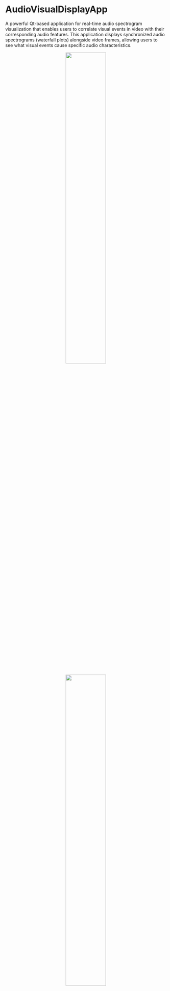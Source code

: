 # AudioVisualDisplayApp

A powerful Qt-based application for real-time audio spectrogram visualization that enables users to correlate visual events in video with their corresponding audio features. This application displays synchronized audio spectrograms (waterfall plots) alongside video frames, allowing users to see what visual events cause specific audio characteristics.

<div align="center">
  <img src="demoRecord.gif" width="50%"/>
</div>

<div align="center">
  <img src="demoDrone.gif" width="50%"/>
</div>


## Overview

The AudioVisualDisplayApp provides an interface for analyzing audio-visual relationships by displaying real-time spectrograms synchronized with video playback or live audio recording. This is particularly useful for:

- **Audio-visual synchronization analysis**: Understanding which visual events produce specific audio frequencies
- **Drone and environmental audio analysis**: Correlating visual motion with acoustic signatures
- **Educational demonstrations**: Teaching the relationship between visual events and their acoustic properties
- **Real-time audio monitoring**: Live visualization of audio spectrum from microphone input

## Key Features

### 🎥 Video File Processing
- Load and process MP4 video files
- Extract and analyze audio tracks from video
- Synchronized frame-by-frame video playback with audio spectrograms
- Choose to show or hide video frames for faster processing

### 🎤 Real-time Audio Recording
- Live microphone input with real-time spectrogram display
- Configurable audio device selection
- Real-time waterfall plot visualization

### 📊 Advanced Spectrogram Visualization
- **Waterfall Plot**: Time vs. Frequency visualization with configurable color mapping
- **Kaiser Window Filtering**: Adjustable beta parameter (0-20) for spectral analysis quality
- **Configurable Frequency Range**: Display up to 20 kHz (customizable based on Nyquist frequency)
- **Dynamic Color Scaling**: Automatic noise floor detection and dynamic range adjustment
- **Noise Floor Control**: Adjustable percentile-based color scaling

### ⚙️ Customizable STFT Parameters
- Window size: 1024 samples (fixed for optimal performance)
- Kaiser window beta parameter: 0.0 to 20.0
- Noise floor percentile: 0% to 99%
- Maximum frequency: 0.1 to 48 kHz (limited by Nyquist frequency)

### 🎨 User Interface
- **Left Control Panel**: Audio device selection, STFT parameters, and playback controls
- **Center Waterfall Display**: Real-time or file-based spectrogram visualization
- **Right Video Frame**: Synchronized video frame display (optional)
- **Progress Tracking**: Real-time progress bar and time display
- **Status Indicators**: Visual feedback for recording and processing states

## How It Works

### Audio-Visual Correlation

The application allows users to observe the direct relationship between visual events and audio features:

1. **Video Processing Mode**: 
   - Load an MP4 file containing both video and audio
   - The app processes each video frame's corresponding audio segment
   - Display the video frame alongside its audio spectrogram
   - Observe how visual events (e.g., drone movements, object impacts) correspond to specific frequency patterns

2. **Live Recording Mode**:
   - Capture audio from a microphone in real-time
   - Display the spectrogram as it's being recorded
   - Useful for monitoring live audio and understanding acoustic properties

## Installation

### Requirements

```bash
pip install -r requirements.txt
```

Key dependencies:
- PyQt5
- numpy
- sounddevice
- pyfftw
- scipy
- librosa
- pyqtgraph
- opencv-python

### Running the Application

```bash
python audio_waterfall_app.py
```

## Usage

### Processing a Video File

1. Click "Load MP4 File" to select a video file
2. Adjust STFT parameters as needed:
   - Kaiser Beta: Controls spectral leakage (higher = sharper peaks)
   - Noise Floor %: Controls color scaling sensitivity
   - Max Frequency: Upper frequency limit for display
3. Optionally toggle "Show Video Frames" on/off
4. Click "Process File" to generate the synchronized spectrogram
5. Watch the waterfall plot update alongside video frames
6. Click "Stop Processing" to pause

### Recording Live Audio

1. Select your microphone from the device list
2. Adjust STFT parameters
3. Click "Start Recording" to begin live audio capture
4. The waterfall plot updates in real-time
5. Click "Stop Recording" to end

### Interpreting the Spectrogram

- **X-axis**: Time (seconds)
- **Y-axis**: Frequency (Hz)
- **Color intensity**: Audio amplitude (dB)
  - Brighter colors indicate stronger audio at that frequency
  - Color scaling adapts to noise floor automatically
- **Feature identification**:
  - Horizontal lines: Sustained tones or whistles
  - Vertical bands: Short-duration events or impacts
  - Diagonal lines: Frequency-modulated sounds (e.g., Doppler shifts from moving sources)

## Performance Notes

- Video processing speed depends on video resolution and frame rate
- Disable video frame display for faster processing (video still analyzed for audio)
- Real-time recording performance depends on microphone sample rate and system capabilities
- The app throttles updates to maintain smooth GUI performance

## License

This application is provided as-is for educational and research purposes.

## Author

Created with assistance from AI Assistant, 2024.
